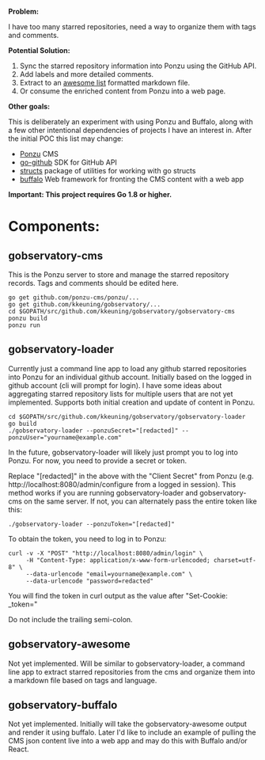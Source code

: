 **Problem:**

I have too many starred repositories, need a way to organize them with tags and comments.  

**Potential Solution:**

1. Sync the starred repository information into Ponzu using the GitHub API.
2. Add labels and more detailed comments.  
3. Extract to an [awesome list](https://awesome.re) formatted markdown file.
4. Or consume the enriched content from Ponzu into a web page.

**Other goals:**

This is deliberately an experiment with using Ponzu and Buffalo, along with a few other intentional dependencies of projects I have an interest in.  After the initial POC this list may change:
* [Ponzu](https://github.com/ponzu-cms/ponzu) CMS
* [go-github](https://github.com/google/go-github) SDK for GitHub API
* [structs](https://github.com/fatih/structs) package of utilities for working with go structs
* [buffalo](https://github.com/gobuffalo/buffalo) Web framework for fronting the CMS content with a web app

**Important: This project requires Go 1.8 or higher.**

# Components:

## gobservatory-cms
This is the Ponzu server to store and manage the starred repository records.  Tags and comments should be edited here.

```
go get github.com/ponzu-cms/ponzu/...
go get github.com/kkeuning/gobservatory/...
cd $GOPATH/src/github.com/kkeuning/gobservatory/gobservatory-cms
ponzu build
ponzu run
```


## gobservatory-loader
Currently just a command line app to load any github starred repositories into Ponzu for an individual github account.  Initially based on the logged in github account (cli will prompt for login).  I have some ideas about aggregating starred repository lists for multiple users that are not yet implemented.  Supports both initial creation and update of content in Ponzu.

```
cd $GOPATH/src/github.com/kkeuning/gobservatory/gobservatory-loader
go build
./gobservatory-loader --ponzuSecret="[redacted]" --ponzuUser="yourname@example.com"

```
In the future, gobservatory-loader will likely just prompt you to log into Ponzu.  For now, you need to provide a secret or token.

Replace "[redacted]" in the above with the "Client Secret" from Ponzu (e.g. http://localhost:8080/admin/configure from a logged in session).  This method works if you are running gobservatory-loader and gobservatory-cms on the same server.  If not, you can alternately pass the entire token like this:

```
./gobservatory-loader --ponzuToken="[redacted]"
```
To obtain the token, you need to log in to Ponzu:
```
curl -v -X "POST" "http://localhost:8080/admin/login" \
     -H "Content-Type: application/x-www-form-urlencoded; charset=utf-8" \
     --data-urlencode "email=yourname@example.com" \
     --data-urlencode "password=redacted"
```
You will find the token in curl output as the value after "Set-Cookie: _token="

Do not include the trailing semi-colon.  

## gobservatory-awesome
Not yet implemented.   Will be similar to gobservatory-loader, a command line app to extract starred repositories from the cms and organize them into a markdown file based on tags and language.

## gobservatory-buffalo
Not yet implemented.  Initially will take the gobservatory-awesome output and render it using buffalo.  Later I'd like to include an example of pulling the CMS json content live into a web app and may do this with Buffalo and/or React.

